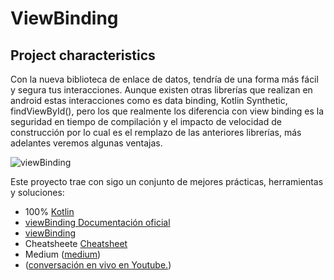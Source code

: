 # ViewBinding
Project characteristics 
-------
Con la nueva biblioteca de enlace de datos, tendría de una forma más fácil y segura tus interacciones. Aunque existen otras librerías que realizan en android estas interacciones como es data binding, Kotlin Synthetic, findViewById(), pero los que realmente los diferencia con view binding es la
seguridad en tiempo de compilación y el impacto de velocidad de construcción por lo cual es el remplazo de las anteriores librerías, más adelantes veremos algunas ventajas.

   ![viewBinding](https://miro.medium.com/max/4800/1*42FZcmYQhmznt6mIYKKJAw.png)

Este proyecto trae con sigo un conjunto de mejores prácticas, herramientas y soluciones:

* 100% [Kotlin](https://kotlinlang.org/)
* [viewBinding Documentación oficial](https://developer.android.com/topic/libraries/view-binding)
* [viewBinding](https://developer.android.com/topic/libraries/view-binding?hl=es-419)
* Cheatsheete [Cheatsheet](https://www.instagram.com/p/B-qLuRoFbGm/?utm_source=ig_web_copy_link)
* Medium ([medium](https://medium.com/@erixjavierm/view-binding-51f230d7e379))
* ([conversación en vivo en Youtube.](https://www.youtube.com/watch?v=OuvyjSGRemg))



